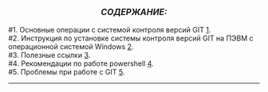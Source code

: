  ***<center><big>СОДЕРЖАНИЕ:</big></center>***   
#1. Основные операции с cистемой контроля версий  GIT [1].   
#2. Инструкция по установке системы контроля версий GIT на ПЭВМ с операционной системой Windows [2].   
#3. Полезные ссылки  [3].   
#4. Рекомендации по работе powershell  [4].   
#5. Проблемы при работе с GIT [5].   
 

***
[1]:https://github.com/al-shar/Practice_4.14/blob/Module4/gitmanual.md   
[2]:https://github.com/al-shar/Practice_4.14/blob/Module4/installation.md    
[3]:https://github.com/al-shar/Practice_4.14/blob/Module4/links.md   
[4]:https://github.com/al-shar/Practice_4.14/blob/Module4/ps.md    
[5]:https://github.com/al-shar/Practice_4.14/blob/Module4/problems.md   

